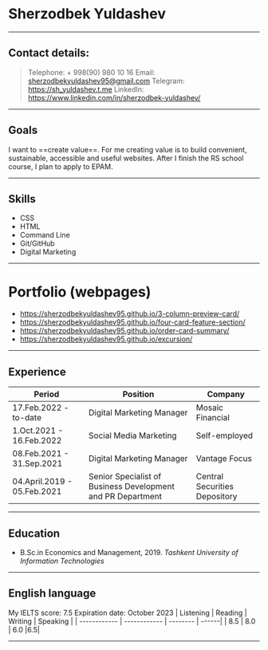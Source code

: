# Sherzodbek Yuldashev
- - -
## Contact details:
> Telephone: + 998(90) 980 10 16 
Email: sherzodbekyuldashev95@gmail.com 
Telegram: <https://sh_yuldashev.t.me>
LinkedIn: https://www.linkedin.com/in/sherzodbek-yuldashev/
- - -

## Goals
I want to ==create value==. For me creating value is to build convenient, sustainable, accessible and useful websites. 
After I finish the RS school course, I plan to apply to EPAM.

---
## Skills
* CSS 
* HTML
* Command Line
* Git/GitHub
* Digital Marketing

---
# Portfolio (webpages)
* https://sherzodbekyuldashev95.github.io/3-column-preview-card/
* https://sherzodbekyuldashev95.github.io/four-card-feature-section/
* https://sherzodbekyuldashev95.github.io/order-card-summary/
* https://sherzodbekyuldashev95.github.io/excursion/

---
## Experience

| Period | Position | Company |
| ------------ | ------------ | -------- |
| 17.Feb.2022 - to-date | Digital Marketing Manager | Mosaic Financial |
| 1.Oct.2021 - 16.Feb.2022| Social Media Marketing | Self-employed |
| 08.Feb.2021 - 31.Sep.2021 | Digital Marketing Manager | Vantage Focus |
| 04.April.2019 - 05.Feb.2021 | Senior Specialist of Business Development and PR Department| Central Securities Depository |

---

## Education
* B.Sc.in Economics and Management, 2019.
*Tashkent University of Information Technologies* 
---

## English language 
My IELTS score: 7.5 
Expiration date: October 2023
| Listening | Reading | Writing | Speaking |
| ------------ | ------------ | -------- | ------|
| 8.5 | 8.0 | 6.0 |6.5|
  
----
